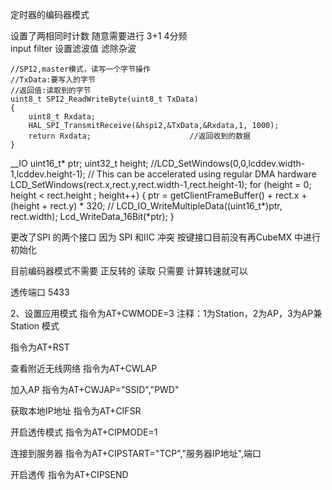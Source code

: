 定时器的编码器模式

设置了两相同时计数 随意需要进行 3+1 4分频   
input filter 设置滤波值  滤除杂波

```
//SPI2,master模式，读写一个字节操作
//TxData:要写入的字节
//返回值:读取到的字节
uint8_t SPI2_ReadWriteByte(uint8_t TxData)
{
    uint8_t Rxdata;
    HAL_SPI_TransmitReceive(&hspi2,&TxData,&Rxdata,1, 1000);       
    return Rxdata;                      //返回收到的数据        
}
```


__IO uint16_t* ptr;
    uint32_t height;
		//LCD_SetWindows(0,0,lcddev.width-1,lcddev.height-1);
    // This can be accelerated using regular DMA hardware
		LCD_SetWindows(rect.x,rect.y,rect.width-1,rect.height-1);
    for (height = 0; height < rect.height ; height++)
    {
        ptr = getClientFrameBuffer() + rect.x + (height + rect.y)  * 320;
       // LCD_IO_WriteMultipleData((uint16_t*)ptr, rect.width);
				Lcd_WriteData_16Bit(*ptr);
    }



更改了SPI 的两个接口 因为 SPI 和IIC 冲突
按键接口目前没有再CubeMX 中进行初始化




目前编码器模式不需要 正反转的 读取 只需要 计算转速就可以





透传端口
5433


2、设置应用模式
指令为AT+CWMODE=3
注释：1为Station，2为AP，3为AP兼Station 模式

指令为AT+RST

查看附近无线网络
指令为AT+CWLAP

加入AP
指令为AT+CWJAP="SSID","PWD"


获取本地IP地址
指令为AT+CIFSR


开启透传模式
指令为AT+CIPMODE=1

连接到服务器
指令为AT+CIPSTART="TCP","服务器IP地址",端口


开启透传
指令为AT+CIPSEND
